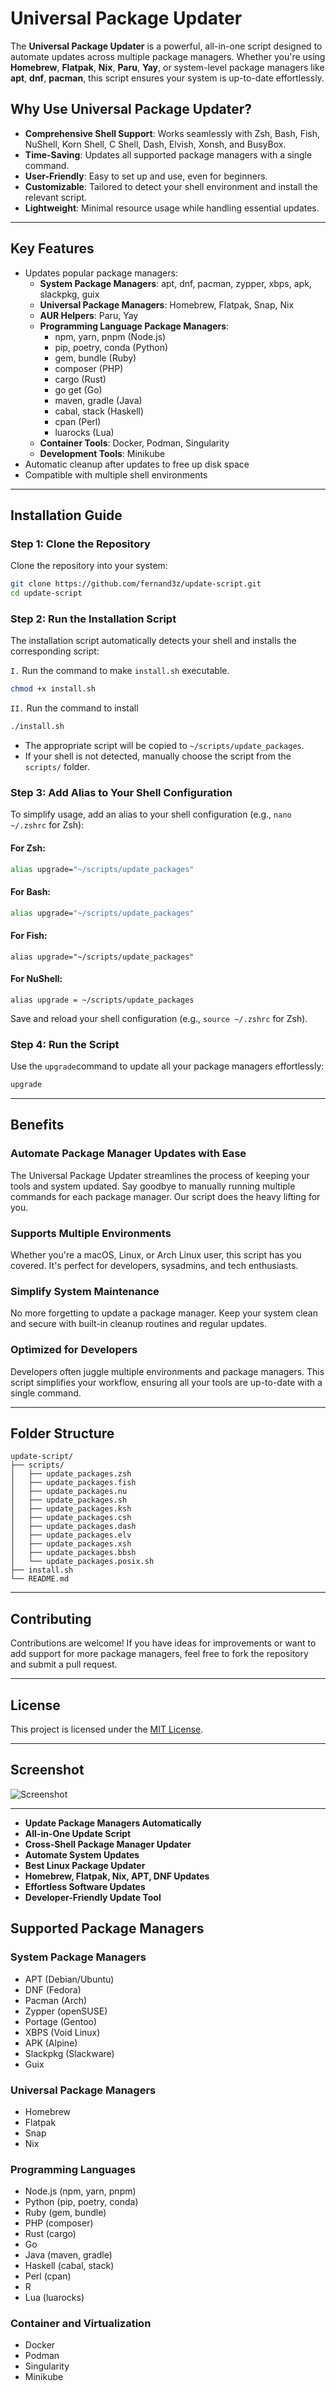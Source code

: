# Universal Package Updater

The **Universal Package Updater** is a powerful, all-in-one script designed to automate updates across multiple package managers. Whether you're using **Homebrew**, **Flatpak**, **Nix**, **Paru**, **Yay**, or system-level package managers like **apt**, **dnf**, **pacman**, this script ensures your system is up-to-date effortlessly.

## Why Use Universal Package Updater?
- **Comprehensive Shell Support**: Works seamlessly with Zsh, Bash, Fish, NuShell, Korn Shell, C Shell, Dash, Elvish, Xonsh, and BusyBox.
- **Time-Saving**: Updates all supported package managers with a single command.
- **User-Friendly**: Easy to set up and use, even for beginners.
- **Customizable**: Tailored to detect your shell environment and install the relevant script.
- **Lightweight**: Minimal resource usage while handling essential updates.

---

## Key Features
- Updates popular package managers:
  - **System Package Managers**: apt, dnf, pacman, zypper, xbps, apk, slackpkg, guix
  - **Universal Package Managers**: Homebrew, Flatpak, Snap, Nix
  - **AUR Helpers**: Paru, Yay
  - **Programming Language Package Managers**: 
    - npm, yarn, pnpm (Node.js)
    - pip, poetry, conda (Python)
    - gem, bundle (Ruby)
    - composer (PHP)
    - cargo (Rust)
    - go get (Go)
    - maven, gradle (Java)
    - cabal, stack (Haskell)
    - cpan (Perl)
    - luarocks (Lua)
  - **Container Tools**: Docker, Podman, Singularity
  - **Development Tools**: Minikube
- Automatic cleanup after updates to free up disk space
- Compatible with multiple shell environments

---

## Installation Guide

### Step 1: Clone the Repository
Clone the repository into your system:

```bash
git clone https://github.com/fernand3z/update-script.git
cd update-script
```

### Step 2: Run the Installation Script
The installation script automatically detects your shell and installs the corresponding script:

`I.` Run the command to make `install.sh` executable.
```bash
chmod +x install.sh
```
`II.` Run the command to install
```bash
./install.sh
```

- The appropriate script will be copied to `~/scripts/update_packages`.
- If your shell is not detected, manually choose the script from the `scripts/` folder.

### Step 3: Add Alias to Your Shell Configuration
To simplify usage, add an alias to your shell configuration
(e.g., `nano ~/.zshrc` for Zsh):

#### For Zsh:
```zsh
alias upgrade="~/scripts/update_packages"
```

#### For Bash:
```bash
alias upgrade="~/scripts/update_packages"
```

#### For Fish:
```fish
alias upgrade="~/scripts/update_packages"
```

#### For NuShell:
```nu
alias upgrade = ~/scripts/update_packages
```

Save and reload your shell configuration (e.g., `source ~/.zshrc` for Zsh).

### Step 4: Run the Script
Use the `upgrade`command to update all your package managers effortlessly:

```bash
upgrade
```

---

##  Benefits

### **Automate Package Manager Updates with Ease**
The Universal Package Updater streamlines the process of keeping your tools and system updated. Say goodbye to manually running multiple commands for each package manager. Our script does the heavy lifting for you.

### **Supports Multiple Environments**
Whether you're a macOS, Linux, or Arch Linux user, this script has you covered. It's perfect for developers, sysadmins, and tech enthusiasts.

### **Simplify System Maintenance**
No more forgetting to update a package manager. Keep your system clean and secure with built-in cleanup routines and regular updates.

### **Optimized for Developers**
Developers often juggle multiple environments and package managers. This script simplifies your workflow, ensuring all your tools are up-to-date with a single command.

---

## Folder Structure

```plaintext
update-script/
├── scripts/
│   ├── update_packages.zsh
│   ├── update_packages.fish
│   ├── update_packages.nu
│   ├── update_packages.sh
│   ├── update_packages.ksh
│   ├── update_packages.csh
│   ├── update_packages.dash
│   ├── update_packages.elv
│   ├── update_packages.xsh
│   ├── update_packages.bbsh
│   └── update_packages.posix.sh
├── install.sh
└── README.md
```

---

## Contributing
Contributions are welcome! If you have ideas for improvements or want to add support for more package managers, feel free to fork the repository and submit a pull request.

---

## License
This project is licensed under the [MIT License](LICENSE).

---

## Screenshot

![Screenshot](images/Screenshot1.png)

---

- **Update Package Managers Automatically**
- **All-in-One Update Script**
- **Cross-Shell Package Manager Updater**
- **Automate System Updates**
- **Best Linux Package Updater**
- **Homebrew, Flatpak, Nix, APT, DNF Updates**
- **Effortless Software Updates**
- **Developer-Friendly Update Tool**

## Supported Package Managers

### System Package Managers
- APT (Debian/Ubuntu)
- DNF (Fedora)
- Pacman (Arch)
- Zypper (openSUSE)
- Portage (Gentoo)
- XBPS (Void Linux)
- APK (Alpine)
- Slackpkg (Slackware)
- Guix

### Universal Package Managers
- Homebrew
- Flatpak
- Snap
- Nix

### Programming Languages
- Node.js (npm, yarn, pnpm)
- Python (pip, poetry, conda)
- Ruby (gem, bundle)
- PHP (composer)
- Rust (cargo)
- Go
- Java (maven, gradle)
- Haskell (cabal, stack)
- Perl (cpan)
- R
- Lua (luarocks)

### Container and Virtualization
- Docker
- Podman
- Singularity
- Minikube
